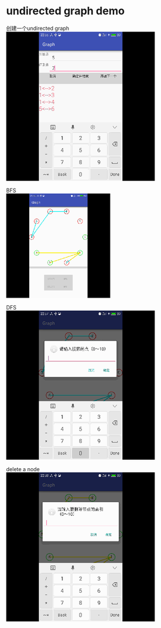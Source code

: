 # undirected graph demo
创建一个undirected graph
<br/>
![](https://github.com/getletCodes/Graph/raw/master/create.gif) 

BFS
<br/>
![](https://github.com/getletCodes/Graph/raw/master/bfs.gif)

DFS
<br/>
![](https://github.com/getletCodes/Graph/raw/master/dfs.gif)

delete a node
<br/>
![](https://github.com/getletCodes/Graph/raw/master/delete.gif)   
